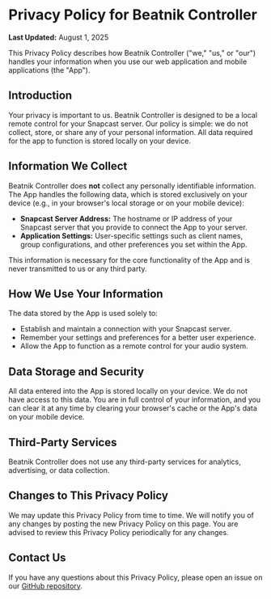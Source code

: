 # Privacy Policy for Beatnik Controller

**Last Updated:** August 1, 2025

This Privacy Policy describes how Beatnik Controller ("we," "us," or "our") handles your information when you use our web application and mobile applications (the "App").

## Introduction

Your privacy is important to us. Beatnik Controller is designed to be a local remote control for your Snapcast server. Our policy is simple: we do not collect, store, or share any of your personal information. All data required for the app to function is stored locally on your device.

## Information We Collect

Beatnik Controller does **not** collect any personally identifiable information. The App handles the following data, which is stored exclusively on your device (e.g., in your browser's local storage or on your mobile device):

*   **Snapcast Server Address:** The hostname or IP address of your Snapcast server that you provide to connect the App to your server.
*   **Application Settings:** User-specific settings such as client names, group configurations, and other preferences you set within the App.

This information is necessary for the core functionality of the App and is never transmitted to us or any third party.

## How We Use Your Information

The data stored by the App is used solely to:

*   Establish and maintain a connection with your Snapcast server.
*   Remember your settings and preferences for a better user experience.
*   Allow the App to function as a remote control for your audio system.

## Data Storage and Security

All data entered into the App is stored locally on your device. We do not have access to this data. You are in full control of your information, and you can clear it at any time by clearing your browser's cache or the App's data on your mobile device.

## Third-Party Services

Beatnik Controller does not use any third-party services for analytics, advertising, or data collection.

## Changes to This Privacy Policy

We may update this Privacy Policy from time to time. We will notify you of any changes by posting the new Privacy Policy on this page. You are advised to review this Privacy Policy periodically for any changes.

## Contact Us

If you have any questions about this Privacy Policy, please open an issue on our [GitHub repository](https://github.com/byrdsandbytes/beatnik-controller/issues).

